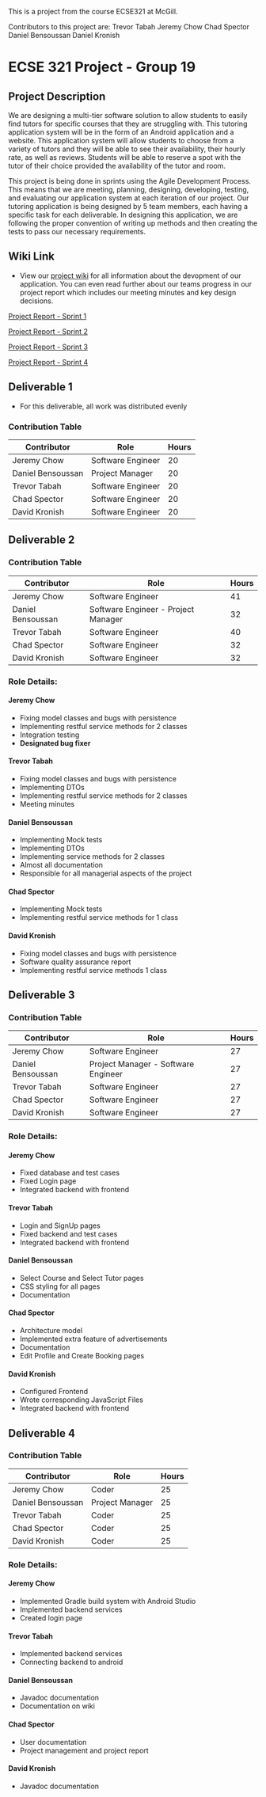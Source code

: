 This is a project from the course ECSE321 at McGill.

Contributors to this project are:
Trevor Tabah
Jeremy Chow
Chad Spector
Daniel Bensoussan
Daniel Kronish



# ECSE 321 Project - Group 19

## Project Description

We are designing a multi-tier software solution to allow students to easily find tutors for specific courses that they are struggling with. This tutoring application system will be in the form of an Android application and a website. This application system will allow students to choose from a variety of tutors and they will be able to see their availability, their hourly rate, as well as reviews. Students will be able to reserve a spot with the tutor of their choice provided the availability of the tutor and room.

This project is being done in sprints using the Agile Development Process. This means that we are meeting, planning, designing, developing, testing, and evaluating our application system at each iteration of our project. Our tutoring application is being designed by 5 team members, each having a specific task for each deliverable. In designing this application, we are following the proper convention of writing up methods and then creating the tests to pass our necessary requirements.

## Wiki Link

* View our [project wiki](https://github.com/McGill-ECSE321-Fall2019/project-group-19/wiki) for all information about the devopment of our application. You can even read further about our teams progress in our project report which includes our meeting minutes and key design decisions.

[Project Report - Sprint 1](https://github.com/McGill-ECSE321-Fall2019/project-group-19/wiki/Project-Report-Sprint-1)

[Project Report - Sprint 2](https://github.com/McGill-ECSE321-Fall2019/project-group-19/wiki/Project-Report---Sprint-2)

[Project Report - Sprint 3](https://github.com/McGill-ECSE321-Fall2019/project-group-19/wiki/Project-Report---Sprint-3)

[Project Report - Sprint 4](https://github.com/McGill-ECSE321-Fall2019/project-group-19/wiki/Project-Report---Sprint-4)

## Deliverable 1 
* For this deliverable, all work was distributed evenly

### Contribution Table

| Contributor | Role | Hours |
| ----------- | ---- | ----- |
| Jeremy Chow | Software Engineer | 20 |
| Daniel Bensoussan | Project Manager | 20 |
| Trevor Tabah | Software Engineer | 20 |
| Chad Spector | Software Engineer | 20 |
| David Kronish | Software Engineer | 20 |

## Deliverable 2
### Contribution Table

| Contributor | Role | Hours |
| ----------- | ---- | ----- |
| Jeremy Chow | Software Engineer | 41 |
| Daniel Bensoussan | Software Engineer - Project Manager| 32 |
| Trevor Tabah | Software Engineer | 40 |
| Chad Spector | Software Engineer | 32 |
| David Kronish | Software Engineer | 32 |

### Role Details: 

#### Jeremy Chow
* Fixing model classes and bugs with persistence
* Implementing restful service methods for 2 classes
* Integration testing
* **Designated bug fixer**

#### Trevor Tabah
* Fixing model classes and bugs with persistence
* Implementing DTOs
* Implementing restful service methods for 2 classes
* Meeting minutes

#### Daniel Bensoussan
* Implementing Mock tests
* Implementing DTOs
* Implementing service methods for 2 classes
* Almost all documentation
* Responsible for all managerial aspects of the project

#### Chad Spector
* Implementing Mock tests
* Implementing restful service methods for 1 class

#### David Kronish
* Fixing model classes and bugs with persistence
* Software quality assurance report
* Implementing restful service methods 1 class
 
    
## Deliverable 3
### Contribution Table

| Contributor | Role | Hours |
| ----------- | ---- | ----- |
| Jeremy Chow | Software Engineer | 27 |
| Daniel Bensoussan | Project Manager - Software Engineer | 27 |
| Trevor Tabah | Software Engineer | 27 |
| Chad Spector | Software Engineer | 27 |
| David Kronish | Software Engineer | 27 |

### Role Details: 

#### Jeremy Chow
* Fixed database and test cases
* Fixed Login page
* Integrated backend with frontend

#### Trevor Tabah
* Login and SignUp pages
* Fixed backend and test cases
* Integrated backend with frontend

#### Daniel Bensoussan
* Select Course and Select Tutor pages
* CSS styling for all pages
* Documentation

#### Chad Spector
* Architecture model
* Implemented extra feature of advertisements
* Documentation
* Edit Profile and Create Booking pages

#### David Kronish
* Configured Frontend
* Wrote corresponding JavaScript Files
* Integrated backend with frontend
    
## Deliverable 4
### Contribution Table

| Contributor | Role | Hours |
| ----------- | ---- | ----- |
| Jeremy Chow | Coder | 25 |
| Daniel Bensoussan | Project Manager | 25 |
| Trevor Tabah | Coder | 25 |
| Chad Spector | Coder | 25 |
| David Kronish | Coder | 25 |

### Role Details: 

#### Jeremy Chow
* Implemented Gradle build system with Android Studio
* Implemented backend services
* Created login page

#### Trevor Tabah
* Implemented backend services
* Connecting backend to android

#### Daniel Bensoussan
* Javadoc documentation
* Documentation on wiki

#### Chad Spector
* User documentation
* Project management and project report

#### David Kronish
* Javadoc documentation
